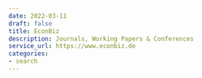 ```yaml
---
date: 2022-03-11
draft: false
title: EconBiz
description: Journals, Working Papers & Conferences
service_url: https://www.econbiz.de
categories:
- search
---
```



